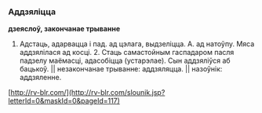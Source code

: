 ### Аддзяліцца
**дзеяслоў, закончанае трыванне**

1. Адстаць, адарвацца і пад. ад цэлага, выдзеліцца. А. ад натоўпу. Мяса аддзялілася ад косці. 2. Стаць самастойным гаспадаром пасля падзелу маёмасці, адасобіцца (устарэлае). Сын аддзяліўся аб бацькоў. || незакончанае трыванне: аддзяляцца. || назоўнік: аддзяленне.

<a rel="author">[http://rv-blr.com/](http://rv-blr.com/slounik.jsp?letterId=0&maskId=0&pageId=117)</a>
